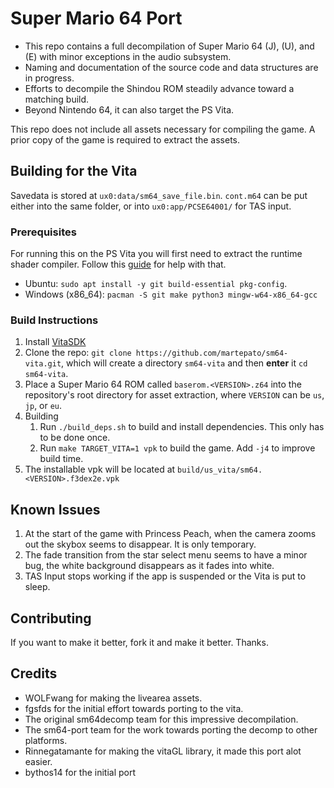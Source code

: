 # Super Mario 64 Port

- This repo contains a full decompilation of Super Mario 64 (J), (U), and (E) with minor exceptions in the audio subsystem.
- Naming and documentation of the source code and data structures are in progress.
- Efforts to decompile the Shindou ROM steadily advance toward a matching build.
- Beyond Nintendo 64, it can also target the PS Vita.

This repo does not include all assets necessary for compiling the game.
A prior copy of the game is required to extract the assets.

## Building for the Vita
Savedata is stored at `ux0:data/sm64_save_file.bin`. `cont.m64` can be put either into the same folder, or into `ux0:app/PCSE64001/` for TAS input.

### Prerequisites
For running this on the PS Vita you will first need to extract the runtime shader compiler. Follow this [guide](https://samilops2.gitbook.io/vita-troubleshooting-guide/shader-compiler/extract-libshacccg.suprx) for help with that.

- Ubuntu: `sudo apt install -y git build-essential pkg-config`.
- Windows (x86_64): `pacman -S git make python3 mingw-w64-x86_64-gcc`

### Build Instructions
1. Install [VitaSDK](https://vitasdk.org)
2. Clone the repo: `git clone https://github.com/martepato/sm64-vita.git`, which will create a directory `sm64-vita` and then **enter** it `cd sm64-vita`.
3. Place a Super Mario 64 ROM called `baserom.<VERSION>.z64` into the repository's root directory for asset extraction, where `VERSION` can be `us`, `jp`, or `eu`.
4. Building
    1. Run `./build_deps.sh` to build and install dependencies. This only has to be done once.
    2. Run `make TARGET_VITA=1 vpk` to build the game. Add `-j4` to improve build time.
5. The installable vpk will be located at `build/us_vita/sm64.<VERSION>.f3dex2e.vpk`

## Known Issues

1. At the start of the game with Princess Peach, when the camera zooms out the skybox seems to disappear. It is only temporary.
2. The fade transition from the star select menu seems to have a minor bug, the white background disappears as it fades into white.
3. TAS Input stops working if the app is suspended or the Vita is put to sleep.

## Contributing

If you want to make it better, fork it and make it better. Thanks. 

## Credits

* WOLFwang for making the livearea assets.
* fgsfds for the initial effort towards porting to the vita.
* The original sm64decomp team for this impressive decompilation.
* The sm64-port team for the work towards porting the decomp to other platforms.
* Rinnegatamante for making the vitaGL library, it made this port alot easier.
* bythos14 for the initial port
